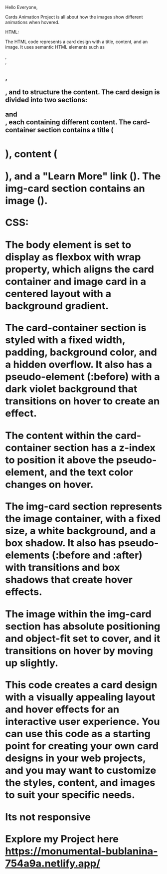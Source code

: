Hello Everyone,

Cards Animation Project is all about how the images show different animations when hovered.

HTML:

The HTML code represents a card design with a title, content, and an image.
It uses semantic HTML elements such as <section>, <article>, <h2>, <p>, and <a> to structure the content.
The card design is divided into two sections: <section class="card-container"> and <section class="img-card">, each containing different content.
The card-container section contains a title (<h2>), content (<p>), and a "Learn More" link (<a>).
The img-card section contains an image (<img>).

CSS:

The body element is set to display as flexbox with wrap property, which aligns the card container and image card in a centered layout with a background gradient.

The card-container section is styled with a fixed width, padding, background color, and a hidden overflow. It also has a pseudo-element (:before) with a dark violet background that transitions on hover to create an effect.

The content within the card-container section has a z-index to position it above the pseudo-element, and the text color changes on hover.

The img-card section represents the image container, with a fixed size, a white background, and a box shadow. It also has pseudo-elements (:before and :after) with transitions and box shadows that create hover effects.

The image within the img-card section has absolute positioning and object-fit set to cover, and it transitions on hover by moving up slightly.

This code creates a card design with a visually appealing layout and hover effects for an interactive user experience. You can use this code as a starting point for creating your own card designs in your web projects, and you may want to customize the styles, content, and images to suit your specific needs.

Its not responsive

Explore my Project here
https://monumental-bublanina-754a9a.netlify.app/
